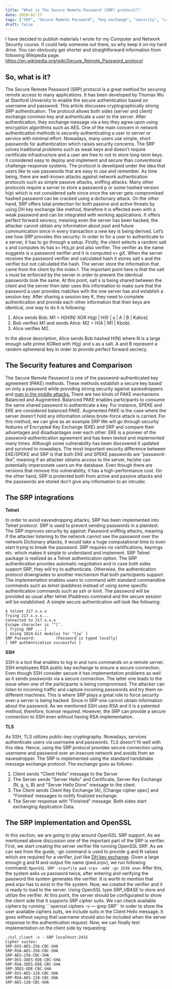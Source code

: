 ```yaml
---
title: "What is The Secure Remote Password (SRP) protocol?"
date: 2018-02-27
tags: ["SRP", "Secure Remote Password", "key exchange", "security", "cryptography"]
draft: false
---
```

I have decided to publish materials I wrote for my Computer and Network Security course. It could help someone out there, so why keep it on my hard drive.
You can obviously get shorter and straightforward information from following Wikipedia page.
https://en.wikipedia.org/wiki/Secure_Remote_Password_protocol

## So, what is it?
The Secure Remote Password (SRP) protocol is a great method for securing remote access to many applications. It has been developed by Thomas Wu at Stanford University to
enable the secure authentication based on username and password. This
article discusses cryptographically strong SRP authentication. The protocol
allows both sides (server and client) exchange common key and authenticate
a user to the server. After authentication, they exchange message via a key
they agree upon using encryption algorithms such as AES.
One of the main concern in network authentication methods is securely authenticating a user to server or service with minimal effort. Nowadays, many users use simple, short passwords for authentication which raises security concerns. The SRP solves traditional problems such as weak keys and doesn’t require certificate infrastructure and a user are free to not to store long-term keys. It considered easy to deploy and implement and secure than conventional challenge-response systems. The protocol is developed under the idea that users like to use passwords that are easy to use and remember. As time being, there are well-known attacks against network authentication protocols such as simple passive attacks, sniffing attacks. Many other protocols require a server to store a password p or some hashed version h(p) which is not considered safe since once the server gets compromised hashed password can be cracked using a dictionary attack. On the other hand, SRP offers total protection for both passive and active threats by using DH key exchange like method, therefore it is effected even with a weak password and can be integrated with working applications. It offers perfect forward secrecy, meaning even the server has been hacked, the attacker cannot obtain any information about past and future communication since in every transaction a new key is being derived. Let’s see how SRP provides this security:
In order to for a user to authenticate to a server, it has to go through a setup. Firstly, the client selects a random salt s and computes its has x= H(s,p) and also verifier. The verifier as the name suggests is a password verifier and it is computed v= gX. When the server receives the password verifier and calculated hash it stores salt s and the verifier but not calculated the hash. The server store the information that came from the client by the index I.
The important point here is that the salt s must be enforced by the server in order to prevent the identical passwords look the same. At this point, salt s is being shared between the client and the server then later uses this information to make sure that the password a user provides matches with the one server has and establish a session key. After sharing a session key K, they need to complete authentication and provide each other information that their keys are identical, one way to do it is following:
1. Alice sends Bob: M1 = H[H(N) XOR H(g) | H(I) | s | A | B | Kalice].
2. Bob verifies M1 and sends Alice: M2 = H(A | M1 | Kbob).
3. Alice verifies M2.

In the above description, Alice sends Bob hashed H(N) where N is a large enough safe prime XORed with H(g) and s as a salt. A and B represent a random ephemeral key in order to provide perfect forward secrecy.

## The Security features and Comparison
The Secure Remote Password is one of the password-authenticated key agreement (PAKE) methods. These methods establish a secure key based on only a password while providing strong security against eavesdroppers and <a href="https://en.wikipedia.org/wiki/Man-in-the-middle_attack">man in the middle attacks.</a> There are two kinds of PAKE mechanisms Balanced and Augmented.
Balanced PAKE enables participants to consume the same shared password to authenticate a key. For instance, SPEKE and EKE are considered balanced PAKE.
Augmented PAKE is the case where the server doesn’t hold any information unless brute-force attack is carried. For this method, we can give as an example SRP
We will go through security features of Encrypted Key Exchange (EKE) and SRP and compare their advantages and disadvantages over each other. EKE is a pioneer of the password-authentication agreement and has been tested and implemented many times. Although some vulnerability has been discovered it updated and survived to nowadays. The most important security difference between EKE/SPEKE and SRP is that both EKE and SPEKE passwords are ”password-like”, meaning if an attacker obtains access to the server, he/she can potentially impersonate users on the database. Even though there are versions that remove this vulnerability, it has a high-performance cost. On the other hand, SRP is protected both from active and passive attacks and the passwords are stored don’t give any information to an intruder.

## The SRP integrations

**Telnet**

In order to avoid eavesdropping attacks, SRP has been implemented into Telnet protocol. SRP is used to prevent sending passwords in a plaintext. The SRP improves security by against:
Password sniffing attacks, meaning if the attacker listening to the network cannot see the password over the network
Dictionary attacks, it would take a huge computational time to even start trying to break the password.
SRP requires no certifications, keyrings etc. which makes it simple to understand and implement.
SRP Telnet package is realized as a Telnet authentication option. The SRP authentication provides automatic negotiation and in case both sides support SRP, they will try to authenticate. Otherwise, the authentication protocol downgrades to another mechanism that both participants support. The implementation enables users to command with standard commandline commands such as *telnet ipaddress* instead of using some specific authentication commands such as ssh or kinit. The password will be provided as usual after telnet IPaddress command and the secure session will be established. A simple secure authentication will look like following:
```
$ telnet 217.x.x.x
Trying 217.x.x.x...
Connected to 217.x.x.x
Escape character is ’^]’.
[ Trying SRP ... ]
[ Using 1024-bit modulus for ’tjw’ ]
SRP Password:         (Password is typed locally)
[ SRP authentication successful ]
```
**SSH**

SSH is a tool that enables to log in and runs commands on a remote server. SSH employees RSA public key exchange to ensure a secure connection. Even though SSH consider secure it has implementation problems as well as it sends passwords via a secure connection. The latter one leads to the issue when one of the participants is being compromised. The attacker can listen to incoming traffic and capture incoming passwords and try them
on different machines. This is where SRP plays a great role to force security even a server is being hacked. Since in SRP one cannot obtain information about the password. As we mentioned SSH uses RSA and it is a patented method, therefore, license required. However, the SRP can provide a secure connection to SSH even without having RSA implementation.

**TLS**

As SSH, TLS utilizes public-key cryptography. Nowadays, services authenticate users via username and passwords. TLS doesn’t fit well with this idea. Hence, using the SRP protocol provides secure connection using username and password over an insecure network and avoids from an eavesdropper. The SRP is implemented using the standard handshake message exchange protocol. The exchange goes as follows:
1. Client sends "Client Hello" message to the Server
2. The Server sends "Server Hello"  and Certificate,
Server Key Exchange (N, g, s, B) and
"Server Hello Done" message to the client.
3. The Client sends  Client Key Exchange (A), [Change cipher spec]
and "Finished’ messages to notify finalized exchange.
4. The Server response with "Finished" message.
Both sides start exchanging Application Data.

## The SRP implementation and OpenSSL

In this section, we are going to play around OpenSSL SRP support. As we mentioned above discussion one of the important part of the SRP is verifier. First, we start creating the server verifier file running OpenSSL SRP. As we can see from the guide, -gn command is used to provide g and N values which are required for a verifier, just like [DH key exchange](https://en.wikipedia.org/wiki/Diffie%E2%80%93Hellman_key_exchange). Given a large enough g and N and output file name (pwd.srpv), we run following command:
```OpenSSL SRP -srpvfile pwd.srpv -add -gn 1536 onar```
After this, the system asks us password twice, after entering and verifying the password the system generates the verifier. It is worth to mention that pwd.srpv has to exist in the file system. Now, we created the verifier and it is ready to load to the server. Using OpenSSL type *SRP_VBASE* to store and utilize the verifier.
At this point, the server should be configurated to show the client side that it supports SRP cipher suits. We can check available ciphers by running 
```openssl ciphers -v — grep SRP``
In order to show the user available ciphers suits, we include suits in the Client Hello message. It goes without saying that username should also be included when the server response to the authentication request. Now, we can finally test implementation on the client side by requesting:
```
./ssl_client -v --SRP localhost:2432
Cipher suites:
SRP-DSS-AES-256-CBC-SHA
SRP-RSA-AES-256-CBC-SHA
SRP-AES-256-CBC-SHA
SRP-DSS-3DES-EDE-CBC-SHA
SRP-RSA-3DES-EDE-CBC-SHA
SRP-3DES-EDE-CBC-SHA
SRP-DSS-AES-128-CBC-SHA
SRP-RSA-AES-128-CBC-SHA
SRP-AES-128-CBC-SHA
```
